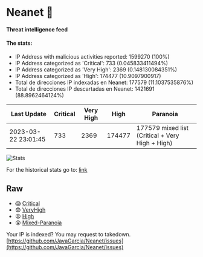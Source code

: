 # Neanet :hocho:
#### Threat intelligence feed
#### The stats:

- IP Address with malicious activities reported: 1599270 (100%)
- IP Address categorized as 'Critical':  733 (0.045833411494%)
- IP Address categorized as 'Very High':  2369 (0.148130084351%)
- IP Address categorized as 'High':  174477 (10.9097900917)
- Total de direcciones IP indexadas en Neanet:  177579 (11.1037535876%)
- Total de direcciones IP descartadas en Neanet:  1421691 (88.8962464124%)

| Last Update | Critical | Very High | High | Paranoia |
| --- | --- | --- | --- | --- |
| 2023-03-22 23:01:45 | 733 | 2369 | 174477 | 177579 mixed list (Critical + Very High + High)|

![Stats](https://docs.google.com/spreadsheets/d/e/2PACX-1vSnaNMIXVabIpDJjufMlzH7poXnshF3mgd8Is1g9ytUEzVsP5my4Trn8f-xkoLLQ38xpL3HtmUexLo6/pubchart?oid=501124687&format=image)

For the historical stats go to: [link](/stats.csv)
## Raw
- :scream: [Critical](https://raw.githubusercontent.com/JavaGarcia/Neanet/master/blacklists/neanet_critical.txt)
- :fearful: [VeryHigh](https://raw.githubusercontent.com/JavaGarcia/Neanet/master/blacklists/neanet_veryHigh.txtt)
- :frowning: [High](https://raw.githubusercontent.com/JavaGarcia/Neanet/master/blacklists/neanet_high.txt)
- :dizzy_face: [Mixed-Paranoia](https://raw.githubusercontent.com/JavaGarcia/Neanet/master/blacklists/neanet_all.txt)


Your IP is indexed? You may request to takedown. [https://github.com/JavaGarcia/Neanet/issues](https://github.com/JavaGarcia/Neanet/issues)





































































































































































































































































































































































































































































































































































































































































































































































































































































































































































































































































































































































































































































































































































































































































































































































































































































































































































































































































































































































































































































































































































































































































































































































































































































































































































































































































































































































































































































































































































































































































































































































































































































































































































































































































































































































































































































































































































































































































































































































































































































































































































































































































































































































































































































































































































































































































































































































































































































































































































































































































































































































































































































































































































































































































































































































































































































































































































































































































































































































































































































































































































































































































































































































































































































































































































































































































































































































































































































































































































































































































































































































































































































































































































































































































































































































































































































































































































































































































































































































































































































































































































































































































































































































































































































































































































































































































































































































































































































































































































































































































































































































































































































































































































































































































































































































































































































































































































































































































































































































































































































































































































































































































